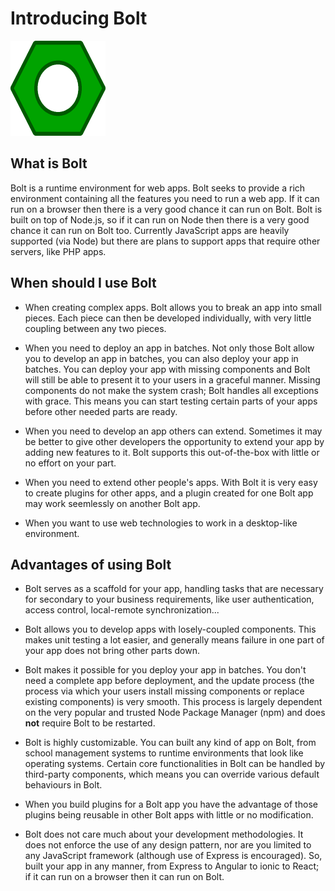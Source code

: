 # Introducing Bolt

![](/assets/152.png)

## What is Bolt

Bolt is a runtime environment for web apps. Bolt seeks to provide a rich environment containing all the features you need to run a web app. If it can run on a browser then there is a very good chance it can run on Bolt.  Bolt is built on top of Node.js, so if it can run on Node then there is a very good chance it can run on Bolt too. Currently JavaScript apps are heavily supported \(via Node\) but there are plans to support apps that require other servers, like PHP apps.

## When should I use Bolt

* When creating complex apps. Bolt allows you to break an app into small pieces. Each piece can then be developed individually, with very little coupling between any two pieces.
* When you need to deploy an app in batches. Not only those Bolt allow you to develop an app in batches, you can also deploy your app in batches. You can deploy your app with missing components and Bolt will still be able to present it to your users in a graceful manner. Missing components do not make the system crash; Bolt handles all exceptions with grace. This means you can start testing certain parts of your apps before other needed parts are ready.

* When you need to develop an app others can extend. Sometimes it may be better to give other developers the opportunity to extend your app by adding new features to it. Bolt supports this out-of-the-box with little or no effort on your part.

* When you need to extend other people's apps. With Bolt it is very easy to create plugins for other apps, and a plugin created for one Bolt app may work seemlessly on another Bolt app.

* When you want to use web technologies to work in a desktop-like environment.


## Advantages of using Bolt

* Bolt serves as a scaffold for your app, handling tasks that are necessary for secondary to your business requirements, like user authentication, access control, local-remote synchronization...
* Bolt allows you to develop apps with losely-coupled components. This makes unit testing a lot easier, and generally means failure in one part of your app does not bring other parts down.
* Bolt makes it possible for you deploy your app in batches. You don't need a complete app before deployment, and the update process \(the process via which your users install missing components or replace existing components\) is very smooth. This process is largely dependent on the very popular and trusted Node Package Manager \(npm\) and does **not** require Bolt to be restarted.

* Bolt is highly customizable. You can built any kind of app on Bolt, from school management systems to runtime environments that look like operating systems. Certain core functionalities in Bolt can be handled by third-party components, which means you can override various default behaviours in Bolt.

* When you build plugins for a Bolt app you have the advantage of those plugins being reusable in other Bolt apps with little or no modification.

* Bolt does not care much about your development methodologies. It does not enforce the use of any design pattern, nor are you limited to any JavaScript framework \(although use of Express is encouraged\). So, built your app in any manner, from Express to Angular to ionic to React; if it can run on a browser then it can run on Bolt.


